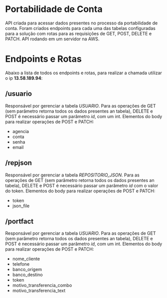 # Portabilidade de Conta

API criada para acessar dados presentes no processo da portabilidade de conta. Foram criados endpoints para cada uma das tabelas configuradas para a solução com rotas para as requisições de GET, POST, DELETE e PATCH. API rodando em um servidor na AWS.


# Endpoints e Rotas

Abaixo a lista de todos os endpoints e rotas, para realizar a chamada utilizar o ip **13.58.189.94**:

## /usuario

Responsável por gerenciar a tabela *USUARIO*. Para as operações de GET (sem parâmetro retorna todos os dados presentes an tabela), DELETE e POST é necessário passar um parâmetro *id*, com um int. Elementos do body para realizar operações de POST e PATCH:

 - agencia
 - conta
 - senha
 - email

## /repjson

Responsável por gerenciar a tabela *REPOSITORIO_JSON*. Para as operações de GET (sem parâmetro retorna todos os dados presentes an tabela), DELETE e POST é necessário passar um parâmetro *id* com o valor do token. Elementos do body para realizar operações de POST e PATCH:

 - token
 - json_file


## /portfact

Responsável por gerenciar a tabela *USUARIO*. Para as operações de GET (sem parâmetro retorna todos os dados presentes an tabela), DELETE e POST é necessário passar um parâmetro *id*, com um int. Elementos do body para realizar operações de POST e PATCH:

 - nome_cliente
 - telefone
 - banco_origem
 - banco_destino
 - token
 - motivo_transferencia_combo
 - motivo_transferencia_text
